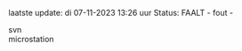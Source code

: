 laatste update: 
di 07-11-2023 13:26   uur 
Status: FAALT - fout - 
<div class="service R">svn</div><div class="service Y">microstation</div>